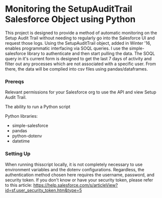 # Monitoring the SetupAuditTrail Salesforce Object using Python

This project is designed to provide a method of automatic monitoring on the Setup Audit Trail without needing to regularly go into the Salesforce UI and request those logs. Using the SetupAuditTrail object, added in Winter '16, enables programmatic interfacing via SOQL queries. I use the simple-salesforce library to authenticate and then start pulling the data. The SOQL query in it's current form is designed to get the last 7 days of activity and filter out any processes which are not associated with a specific user. From there, the data will be complied into csv files using pandas/dataframes.

### Prereqs

Relevant permissions for your Salesforce org to use the API and view Setup Audit Trail.

The ability to run a Python script

Python libraries:
- simple-salesforce
- pandas
- python-dotenv
- datetime

### Setting Up

When running thisscript locally, it is not completely necessary to use environment variables and the dotenv configurations. Regardless, the authentication method chosen here requires the username, password, and security token. If you don't know or have your security token, please refer to this article: https://help.salesforce.com/s/articleView?id=sf.user_security_token.htm&type=5

